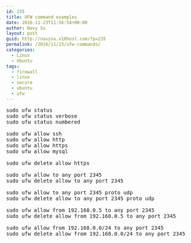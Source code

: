 ```yaml
---
id: 235
title: UFW command examples
date: 2016-11-23T11:56:54+00:00
author: Navy Su
layout: post
guid: http://navysu.x10host.com/?p=235
permalink: /2016/11/23/ufw-commands/
categories:
  - Linux
  - Ubuntu
tags:
  - firewall
  - linux
  - secure
  - ubuntu
  - ufw
---
```

<pre class="prettyprint">sudo ufw status
sudo ufw status verbose
sudo ufw status numbered

sudo ufw allow ssh
sudo ufw allow http
sudo ufw allow https
sudo ufw allow mysql

sudo ufw delete allow https

sudo ufw allow to any port 2345
sudo ufw delete allow to any port 2345

sudo ufw allow to any port 2345 proto udp
sudo ufw delete allow to any port 2345 proto udp

sudo ufw allow from 192.168.0.5 to any port 2345
sudo ufw delete allow from 192.168.0.5 to any port 2345

sudo ufw allow from 192.168.0.0/24 to any port 2345
sudo ufw delete allow from 192.168.0.0/24 to any port 2345</pre>